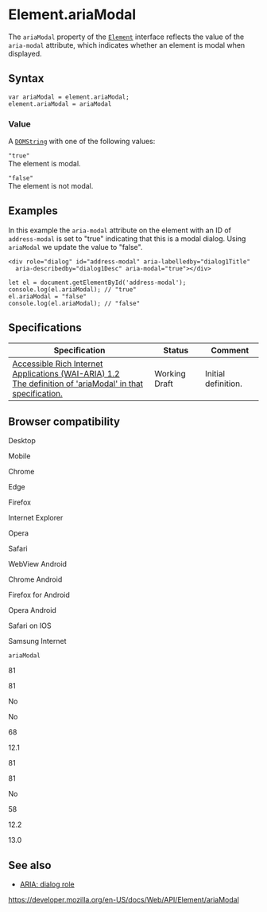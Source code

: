 # Element.ariaModal

The `ariaModal` property of the [`Element`](../element) interface reflects the value of the `aria-modal` attribute, which indicates whether an element is modal when displayed.

## Syntax

    var ariaModal = element.ariaModal;
    element.ariaModal = ariaModal

### Value

A [`DOMString`](../domstring) with one of the following values:

`"true"`  
The element is modal.

`"false"`  
The element is not modal.

## Examples

In this example the `aria-modal` attribute on the element with an ID of `address-modal` is set to "true" indicating that this is a modal dialog. Using `ariaModal` we update the value to "false".

    <div role="dialog" id="address-modal" aria-labelledby="dialog1Title"
      aria-describedby="dialog1Desc" aria-modal="true"></div>

    let el = document.getElementById('address-modal');
    console.log(el.ariaModal); // "true"
    el.ariaModal = "false"
    console.log(el.ariaModal); // "false"

## Specifications

<table><thead><tr class="header"><th>Specification</th><th>Status</th><th>Comment</th></tr></thead><tbody><tr class="odd"><td><a href="https://www.w3.org/TR/wai-aria-1.2/#dom-ariamixin-ariamodal">Accessible Rich Internet Applications (WAI-ARIA) 1.2<br />
<span class="small">The definition of 'ariaModal' in that specification.</span></a></td><td><span class="spec-wd">Working Draft</span></td><td>Initial definition.</td></tr></tbody></table>

## Browser compatibility

Desktop

Mobile

Chrome

Edge

Firefox

Internet Explorer

Opera

Safari

WebView Android

Chrome Android

Firefox for Android

Opera Android

Safari on IOS

Samsung Internet

`ariaModal`

81

81

No

No

68

12.1

81

81

No

58

12.2

13.0

## See also

- [ARIA: dialog role](https://developer.mozilla.org/en-US/docs/Web/Accessibility/ARIA/Roles/dialog_role)

<a href="https://developer.mozilla.org/en-US/docs/Web/API/Element/ariaModal" class="_attribution-link">https://developer.mozilla.org/en-US/docs/Web/API/Element/ariaModal</a>
